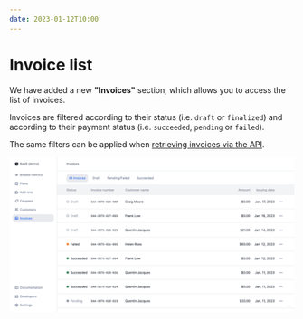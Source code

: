 ```yaml
---
date: 2023-01-12T10:00
---
```


# Invoice list
We have added a new **"Invoices"** section, which allows you to access the list of invoices.

Invoices are filtered according to their status (i.e. `draft` or `finalized`) and according to their payment status (i.e. `succeeded`, `pending` or `failed`).

The same filters can be applied when [retrieving invoices via the API](../docs/api/invoices/get-all-invoices).

![Invoice list in the app](../static/img/invoice-list.png)